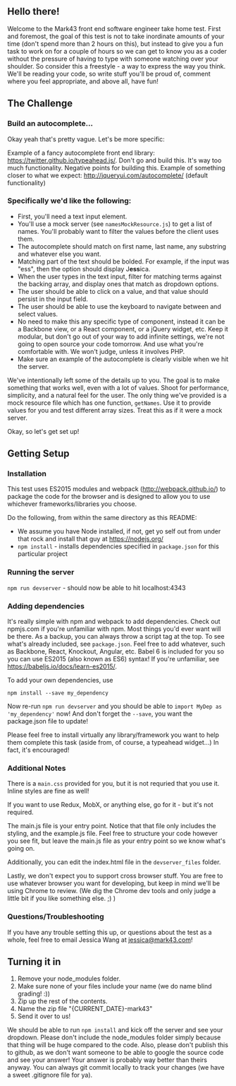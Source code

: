 ## Hello there!

Welcome to the Mark43 front end software engineer take home test. First and foremost, the goal of this test is not to take inordinate amounts of your time (don't spend more than 2 hours on this), but instead to give you a fun task to work on for a couple of hours so we can get to know you as a coder without the pressure of having to type with someone watching over your shoulder. So consider this a freestyle - a way to express the way you think. We'll be reading your code, so write stuff you'll be proud of, comment where you feel appropriate, and above all, have fun!


## The Challenge

### Build an autocomplete...

Okay yeah that's pretty vague. Let's be more specific:

Example of a fancy autocomplete front end library: https://twitter.github.io/typeahead.js/. Don't go and build this. It's way too much functionality. Negative points for building this. Example of something closer to what we expect: http://jqueryui.com/autocomplete/ (default functionality)

### Specifically we'd like the following:

* First, you'll need a text input element.
* You'll use a mock server (see `namesMockResource.js`) to get a list of names. You'll probably want to filter the values before the client uses them.
* The autocomplete should match on first name, last name, any substring and whatever else you want.
* Matching part of the text should be bolded. For example, if the input was "ess", then the option should display J**ess**ica.
* When the user types in the text input, filter for matching terms against the backing array, and display ones that match as dropdown options.
* The user should be able to click on a value, and that value should persist in the input field.
* The user should be able to use the keyboard to navigate between and select values.
* No need to make this any specific type of component, instead it can be a Backbone view, or a React component, or a jQuery widget, etc. Keep it modular, but don't go out of your way to add infinite settings, we're not going to open source your code tomorrow. And use what you're comfortable with. We won't judge, unless it involves PHP.
* Make sure an example of the autocomplete is clearly visible when we hit the server.

We've intentionally left some of the details up to you. The goal is to make something that works well, even with a lot of values. Shoot for performance, simplicity, and a natural feel for the user. The only thing we've provided is a mock resource file which has one function, `getNames`. Use it to provide values for you and test different array sizes. Treat this as if it were a mock server.

Okay, so let's get set up!


## Getting Setup

### Installation

This test uses ES2015 modules and webpack (http://webpack.github.io/) to package the code for the browser and is designed to allow you to use whichever frameworks/libraries you choose.

Do the following, from within the same directory as this README:

* We assume you have Node installed, if not, get yo self out from under that rock and install that guy at https://nodejs.org/
* `npm install` - installs dependencies specified in `package.json` for this particular project

### Running the server

`npm run devserver` - should now be able to hit localhost:4343

### Adding dependencies

It's really simple with npm and webpack to add dependencies. Check out npmjs.com if you're unfamiliar with npm. Most things you'd ever want will be there. As a backup, you can always throw a script tag at the top. To see what's already included, see `package.json`. Feel free to add whatever, such as Backbone, React, Knockout, Angular, etc. Babel 6 is included for you so you can use ES2015 (also known as ES6) syntax! If you're unfamiliar, see https://babeljs.io/docs/learn-es2015/.

To add your own dependencies, use

```
npm install --save my_dependency
```

Now re-run `npm run devserver` and you should be able to `import MyDep as 'my_dependency'` now! And don't forget the `--save`, you want the package.json file to update!

Please feel free to install virtually any library/framework you want to help them complete this task (aside from, of course, a typeahead widget...) In fact, it's encouraged!

### Additional Notes

There is a `main.css` provided for you, but it is not requried that you use it. Inline styles are fine as well!

If you want to use Redux, MobX, or anything else, go for it - but it's not required.

The main.js file is your entry point. Notice that that file only includes the styling, and the example.js file. Feel free to structure your code however you see fit, but leave the main.js file as your entry point so we know what's going on.

Additionally, you can edit the index.html file in the `devserver_files` folder.

Lastly, we don't expect you to support cross browser stuff. You are free to use whatever browser you want for developing, but keep in mind we'll be using Chrome to review. (We dig the Chrome dev tools and only judge a little bit if you like something else. ;) )

### Questions/Troubleshooting

If you have any trouble setting this up, or questions about the test as a whole, feel free to email Jessica Wang at jessica@mark43.com!


## Turning it in

1. Remove your node_modules folder.
2. Make sure none of your files include your name (we do name blind grading! :))
3. Zip up the rest of the contents.
4. Name the zip file "{CURRENT_DATE}-mark43"
5. Send it over to us!

We should be able to run `npm install` and kick off the server and see your dropdown. Please don't include the node_modules folder simply because that thing will be huge compared to the code. Also, please don't publish this to github, as we don't want someone to be able to google the source code and see your answer! Your answer is probably way better than theirs anyway. You can always git commit locally to track your changes (we have a sweet .gitignore file for ya).

